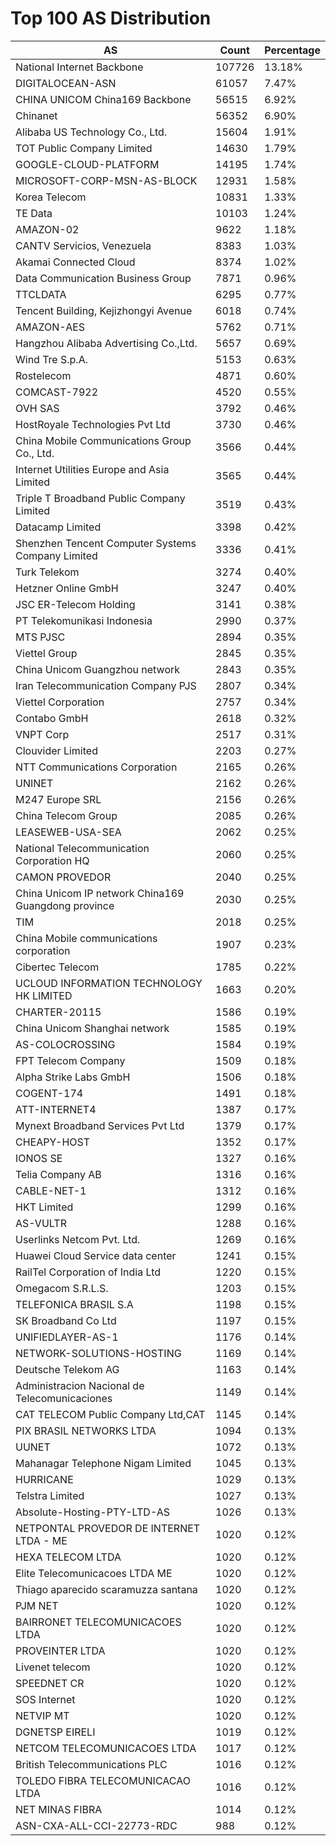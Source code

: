 # Top 100 AS Distribution
| AS | Count | Percentage |
|----|----|----|
| National Internet Backbone | 107726 | 13.18% |
| DIGITALOCEAN-ASN | 61057 | 7.47% |
| CHINA UNICOM China169 Backbone | 56515 | 6.92% |
| Chinanet | 56352 | 6.90% |
| Alibaba US Technology Co., Ltd. | 15604 | 1.91% |
| TOT Public Company Limited | 14630 | 1.79% |
| GOOGLE-CLOUD-PLATFORM | 14195 | 1.74% |
| MICROSOFT-CORP-MSN-AS-BLOCK | 12931 | 1.58% |
| Korea Telecom | 10831 | 1.33% |
| TE Data | 10103 | 1.24% |
| AMAZON-02 | 9622 | 1.18% |
| CANTV Servicios, Venezuela | 8383 | 1.03% |
| Akamai Connected Cloud | 8374 | 1.02% |
| Data Communication Business Group | 7871 | 0.96% |
| TTCLDATA | 6295 | 0.77% |
| Tencent Building, Kejizhongyi Avenue | 6018 | 0.74% |
| AMAZON-AES | 5762 | 0.71% |
| Hangzhou Alibaba Advertising Co.,Ltd. | 5657 | 0.69% |
| Wind Tre S.p.A. | 5153 | 0.63% |
| Rostelecom | 4871 | 0.60% |
| COMCAST-7922 | 4520 | 0.55% |
| OVH SAS | 3792 | 0.46% |
| HostRoyale Technologies Pvt Ltd | 3730 | 0.46% |
| China Mobile Communications Group Co., Ltd. | 3566 | 0.44% |
| Internet Utilities Europe and Asia Limited | 3565 | 0.44% |
| Triple T Broadband Public Company Limited | 3519 | 0.43% |
| Datacamp Limited | 3398 | 0.42% |
| Shenzhen Tencent Computer Systems Company Limited | 3336 | 0.41% |
| Turk Telekom | 3274 | 0.40% |
| Hetzner Online GmbH | 3247 | 0.40% |
| JSC ER-Telecom Holding | 3141 | 0.38% |
| PT Telekomunikasi Indonesia | 2990 | 0.37% |
| MTS PJSC | 2894 | 0.35% |
| Viettel Group | 2845 | 0.35% |
| China Unicom Guangzhou network | 2843 | 0.35% |
| Iran Telecommunication Company PJS | 2807 | 0.34% |
| Viettel Corporation | 2757 | 0.34% |
| Contabo GmbH | 2618 | 0.32% |
| VNPT Corp | 2517 | 0.31% |
| Clouvider Limited | 2203 | 0.27% |
| NTT Communications Corporation | 2165 | 0.26% |
| UNINET | 2162 | 0.26% |
| M247 Europe SRL | 2156 | 0.26% |
| China Telecom Group | 2085 | 0.26% |
| LEASEWEB-USA-SEA | 2062 | 0.25% |
| National Telecommunication Corporation HQ | 2060 | 0.25% |
| CAMON PROVEDOR | 2040 | 0.25% |
| China Unicom IP network China169 Guangdong province | 2030 | 0.25% |
| TIM | 2018 | 0.25% |
| China Mobile communications corporation | 1907 | 0.23% |
| Cibertec Telecom | 1785 | 0.22% |
| UCLOUD INFORMATION TECHNOLOGY HK LIMITED | 1663 | 0.20% |
| CHARTER-20115 | 1586 | 0.19% |
| China Unicom Shanghai network | 1585 | 0.19% |
| AS-COLOCROSSING | 1584 | 0.19% |
| FPT Telecom Company | 1509 | 0.18% |
| Alpha Strike Labs GmbH | 1506 | 0.18% |
| COGENT-174 | 1491 | 0.18% |
| ATT-INTERNET4 | 1387 | 0.17% |
| Mynext Broadband Services Pvt Ltd | 1379 | 0.17% |
| CHEAPY-HOST | 1352 | 0.17% |
| IONOS SE | 1327 | 0.16% |
| Telia Company AB | 1316 | 0.16% |
| CABLE-NET-1 | 1312 | 0.16% |
| HKT Limited | 1299 | 0.16% |
| AS-VULTR | 1288 | 0.16% |
| Userlinks Netcom Pvt. Ltd. | 1269 | 0.16% |
| Huawei Cloud Service data center | 1241 | 0.15% |
| RailTel Corporation of India Ltd | 1220 | 0.15% |
| Omegacom S.R.L.S. | 1203 | 0.15% |
| TELEFONICA BRASIL S.A | 1198 | 0.15% |
| SK Broadband Co Ltd | 1197 | 0.15% |
| UNIFIEDLAYER-AS-1 | 1176 | 0.14% |
| NETWORK-SOLUTIONS-HOSTING | 1169 | 0.14% |
| Deutsche Telekom AG | 1163 | 0.14% |
| Administracion Nacional de Telecomunicaciones | 1149 | 0.14% |
| CAT TELECOM Public Company Ltd,CAT | 1145 | 0.14% |
| PIX BRASIL NETWORKS LTDA | 1094 | 0.13% |
| UUNET | 1072 | 0.13% |
| Mahanagar Telephone Nigam Limited | 1045 | 0.13% |
| HURRICANE | 1029 | 0.13% |
| Telstra Limited | 1027 | 0.13% |
| Absolute-Hosting-PTY-LTD-AS | 1026 | 0.13% |
| NETPONTAL PROVEDOR DE INTERNET LTDA - ME | 1020 | 0.12% |
| HEXA TELECOM LTDA | 1020 | 0.12% |
| Elite Telecomunicacoes LTDA ME | 1020 | 0.12% |
| Thiago aparecido scaramuzza santana | 1020 | 0.12% |
| PJM NET | 1020 | 0.12% |
| BAIRRONET TELECOMUNICACOES LTDA | 1020 | 0.12% |
| PROVEINTER LTDA | 1020 | 0.12% |
| Livenet telecom | 1020 | 0.12% |
| SPEEDNET CR | 1020 | 0.12% |
| SOS Internet | 1020 | 0.12% |
| NETVIP MT | 1020 | 0.12% |
| DGNETSP EIRELI | 1019 | 0.12% |
| NETCOM TELECOMUNICACOES LTDA | 1017 | 0.12% |
| British Telecommunications PLC | 1016 | 0.12% |
| TOLEDO FIBRA TELECOMUNICACAO LTDA | 1016 | 0.12% |
| NET MINAS FIBRA | 1014 | 0.12% |
| ASN-CXA-ALL-CCI-22773-RDC | 988 | 0.12% |
